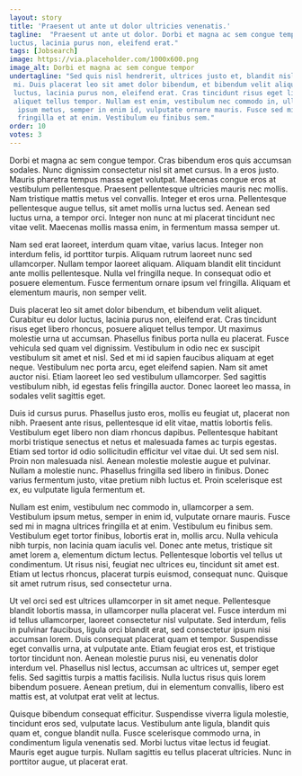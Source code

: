 ```yaml
---
layout: story
title: 'Praesent ut ante ut dolor ultricies venenatis.'
tagline:  "Praesent ut ante ut dolor. Dorbi et magna ac sem congue tempor. Cras bibendum eros.Duis placerat leo sit amet dolor bibendum, et bibendum velit aliquet. Curabitur eu dolor 
luctus, lacinia purus non, eleifend erat."
tags: [Jobsearch]
image: https://via.placeholder.com/1000x600.png
image_alt: Dorbi et magna ac sem congue tempor
undertagline: "Sed quis nisl hendrerit, ultrices justo et, blandit nisl. Pellentesque eget semper
 mi. Duis placerat leo sit amet dolor bibendum, et bibendum velit aliquet. Curabitur eu dolor 
 luctus, lacinia purus non, eleifend erat. Cras tincidunt risus eget libero rhoncus, posuere 
 aliquet tellus tempor. Nullam est enim, vestibulum nec commodo in, ullamcorper a sem. Vestibulum
  ipsum metus, semper in enim id, vulputate ornare mauris. Fusce sed mi in magna ultrices 
  fringilla et at enim. Vestibulum eu finibus sem."
order: 10
votes: 3
---
```

Dorbi et magna ac sem congue tempor. Cras bibendum eros quis accumsan sodales. Nunc dignissim consectetur nisl sit amet cursus. In a eros justo. Mauris pharetra tempus massa eget volutpat. Maecenas congue eros at vestibulum pellentesque. Praesent pellentesque ultricies mauris nec mollis. Nam tristique mattis metus vel convallis. Integer et eros urna. Pellentesque pellentesque augue tellus, sit amet mollis urna luctus sed. Aenean sed luctus urna, a tempor orci. Integer non nunc at mi placerat tincidunt nec vitae velit. Maecenas mollis massa enim, in fermentum massa semper ut.

Nam sed erat laoreet, interdum quam vitae, varius lacus. Integer non interdum felis, id porttitor turpis. Aliquam rutrum laoreet nunc sed ullamcorper. Nullam tempor laoreet aliquam. Aliquam blandit elit tincidunt ante mollis pellentesque. Nulla vel fringilla neque. In consequat odio et posuere elementum. Fusce fermentum ornare ipsum vel fringilla. Aliquam et elementum mauris, non semper velit.

Duis placerat leo sit amet dolor bibendum, et bibendum velit aliquet. Curabitur eu dolor luctus, lacinia purus non, eleifend erat. Cras tincidunt risus eget libero rhoncus, posuere aliquet tellus tempor. Ut maximus molestie urna ut accumsan. Phasellus finibus porta nulla eu placerat. Fusce vehicula sed quam vel dignissim. Vestibulum in odio nec ex suscipit vestibulum sit amet et nisl. Sed et mi id sapien faucibus aliquam at eget neque. Vestibulum nec porta arcu, eget eleifend sapien. Nam sit amet auctor nisi. Etiam laoreet leo sed vestibulum ullamcorper. Sed sagittis vestibulum nibh, id egestas felis fringilla auctor. Donec laoreet leo massa, in sodales velit sagittis eget.

Duis id cursus purus. Phasellus justo eros, mollis eu feugiat ut, placerat non nibh. Praesent ante risus, pellentesque id elit vitae, mattis lobortis felis. Vestibulum eget libero non diam rhoncus dapibus. Pellentesque habitant morbi tristique senectus et netus et malesuada fames ac turpis egestas. Etiam sed tortor id odio sollicitudin efficitur vel vitae dui. Ut sed sem nisl. Proin non malesuada nisl. Aenean molestie molestie augue et pulvinar. Nullam a molestie nunc. Phasellus fringilla sed libero in finibus. Donec varius fermentum justo, vitae pretium nibh luctus et. Proin scelerisque est ex, eu vulputate ligula fermentum et.

Nullam est enim, vestibulum nec commodo in, ullamcorper a sem. Vestibulum ipsum metus, semper in enim id, vulputate ornare mauris. Fusce sed mi in magna ultrices fringilla et at enim. Vestibulum eu finibus sem. Vestibulum eget tortor finibus, lobortis erat in, mollis arcu. Nulla vehicula nibh turpis, non lacinia quam iaculis vel. Donec ante metus, tristique sit amet lorem a, elementum dictum lectus. Pellentesque lobortis vel tellus ut condimentum. Ut risus nisi, feugiat nec ultrices eu, tincidunt sit amet est. Etiam ut lectus rhoncus, placerat turpis euismod, consequat nunc. Quisque sit amet rutrum risus, sed consectetur urna.

Ut vel orci sed est ultrices ullamcorper in sit amet neque. Pellentesque blandit lobortis massa, in ullamcorper nulla placerat vel. Fusce interdum mi id tellus ullamcorper, laoreet consectetur nisl vulputate. Sed interdum, felis in pulvinar faucibus, ligula orci blandit erat, sed consectetur ipsum nisi accumsan lorem. Duis consequat placerat quam et tempor. Suspendisse eget convallis urna, at vulputate ante. Etiam feugiat eros est, et tristique tortor tincidunt non. Aenean molestie purus nisi, eu venenatis dolor interdum vel. Phasellus nisl lectus, accumsan ac ultrices ut, semper eget felis. Sed sagittis turpis a mattis facilisis. Nulla luctus risus quis lorem bibendum posuere. Aenean pretium, dui in elementum convallis, libero est mattis est, at volutpat erat velit at lectus.

Quisque bibendum consequat efficitur. Suspendisse viverra ligula molestie, tincidunt eros sed, vulputate lacus. Vestibulum ante ligula, blandit quis quam et, congue blandit nulla. Fusce scelerisque commodo urna, in condimentum ligula venenatis sed. Morbi luctus vitae lectus id feugiat. Mauris eget augue turpis. Nullam sagittis eu tellus placerat ultricies. Nunc in porttitor augue, ut placerat erat.